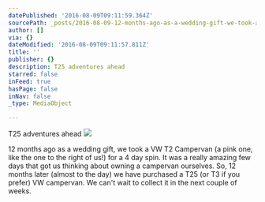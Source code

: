 ```yaml
---
datePublished: '2016-08-09T09:11:59.364Z'
sourcePath: _posts/2016-08-09-12-months-ago-as-a-wedding-gift-we-took-a-vw-t2-campervan.md
author: []
via: {}
dateModified: '2016-08-09T09:11:57.811Z'
title: ''
publisher: {}
description: T25 adventures ahead
starred: false
inFeed: true
hasPage: false
inNav: false
_type: MediaObject

---
```

T25 adventures ahead
![](https://the-grid-user-content.s3-us-west-2.amazonaws.com/7c15c1eb-ba6d-4aa0-ac9c-2cc246ef4f7a.jpg)

12 months ago as a wedding gift, we took a VW T2 Campervan (a pink one, like the one to the right of us!) for a 4 day spin. It was a really amazing few days that got us thinking about owning a campervan ourselves. So, 12 months later (almost to the day) we have purchased a T25 (or T3 if you prefer) VW campervan. We can't wait to collect it in the next couple of weeks.